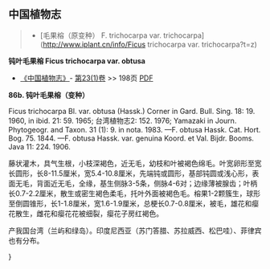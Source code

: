 
## 中国植物志

> * [毛果榕（原变种）  F.  trichocarpa var. trichocarpa](http://www.iplant.cn/info/Ficus trichocarpa var. trichocarpa?t=z)

**钝叶毛果榕 Ficus trichocarpa var. obtusa**

* [《中国植物志》](http://www.iplant.cn/frps)- [第23(1)卷](http://www.iplant.cn/frps/vol/23(1)) >> 198页 [PDF](http://www.iplant.cn/frps/pdf/23(1)/198b.pdf)

**86b. 钝叶毛果榕（变种）**

Ficus trichocarpa Bl. var. obtusa (Hassk.) Corner in Gard. Bull. Sing. 18: 19. 1960, in ibid. 21: 59. 1965; 台湾植物志2: 152. 1976; Yamazaki in Journ. Phytogeogr. and Taxon. 31 (1): 9. in nota. 1983. —F. obtusa Hassk. Cat. Hort. Bog. 75. 1844. —F. obtusa Hassk. var. genuina Koord. et Val. Bijdr. Booms. Java 11: 224. 1906.

藤状灌木，具气生根，小枝深褐色，近无毛，幼枝和叶被褐色绵毛。叶宽卵形至宽长圆形，长8-11.5厘米，宽5.4-10.8厘米，先端钝或圆形，基部钝圆或浅心形，表面无毛，背面近无毛，全缘，基生侧脉3-5条，侧脉4-6对；边缘薄被腺齿；叶柄长0.7-2.2厘米，散生或密生褐色柔毛，托叶外面被褐色毛。榕果1-2颗簇生，球形至倒圆锥形，长1-1.8厘米，宽1.6-1.9厘米，总梗长0.7-0.8厘米，被毛，雄花和瘿花散生，雌花和瘿花花被细裂，瘿花子房红褐色。

产我国台湾（兰屿和绿岛）。印度尼西亚（苏门答腊、苏拉威西、松巴哇）、菲律宾也有分布。

}